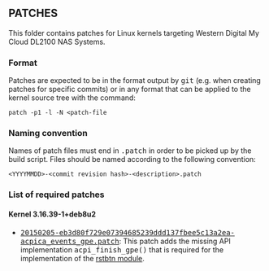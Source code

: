 ## PATCHES

This folder contains patches for Linux kernels targeting Western Digital
My Cloud DL2100 NAS Systems.


### Format

Patches are expected to be in the format output by <samp>git</samp> (e.g. when
creating patches for specific commits) or in any format that can be applied to
the kernel source tree with the command:

    patch -p1 -l -N <patch-file


### Naming convention

Names of patch files must end in <samp>.patch</samp> in order to be picked up
by the build script. Files should be named according to the following
convention:

    <YYYYMMDD>-<commit revision hash>-<description>.patch


### List of required patches

#### Kernel 3.16.39-1+deb8u2

- <samp>[20150205-eb3d80f729e07394685239ddd137fbee5c13a2ea-acpica\_events\_gpe.patch](20150205-eb3d80f729e07394685239ddd137fbee5c13a2ea-acpica_events_gpe.patch)</samp>:
  This patch adds the missing API implementation <samp>acpi\_finish\_gpe()</samp>
  that is required for the implementation of the [rstbtn module](../modules/rstbtn/).


